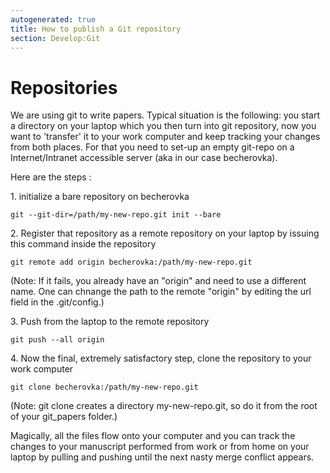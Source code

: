 ```yaml
---
autogenerated: true
title: How to publish a Git repository
section: Develop:Git
---
```





# Repositories

We are using git to write papers. Typical situation is the following: you start a directory on your laptop which you then turn into git repository, now you want to 'transfer' it to your work computer and keep tracking your changes from both places. For that you need to set-up an empty git-repo on a Internet/Intranet accessible server (aka in our case becherovka).

Here are the steps :

1\. initialize a bare repository on becherovka

    git --git-dir=/path/my-new-repo.git init --bare

2\. Register that repository as a remote repository on your laptop by issuing this command inside the repository

    git remote add origin becherovka:/path/my-new-repo.git

(Note: If it fails, you already have an "origin" and need to use a different name. One can chnange the path to the remote "origin" by editing the url field in the .git/config.)

3\. Push from the laptop to the remote repository

    git push --all origin

4\. Now the final, extremely satisfactory step, clone the repository to your work computer

    git clone becherovka:/path/my-new-repo.git

(Note: git clone creates a directory my-new-repo.git, so do it from the root of your git\_papers folder.)

Magically, all the files flow onto your computer and you can track the changes to your manuscript performed from work or from home on your laptop by pulling and pushing until the next nasty merge conflict appears.


